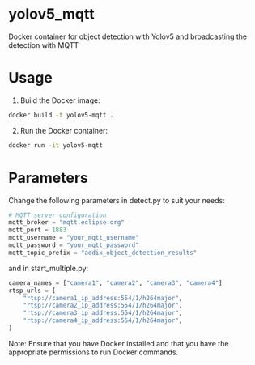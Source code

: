 # yolov5_mqtt
Docker container for object detection with Yolov5 and broadcasting the detection with MQTT

# Usage

1. Build the Docker image:

```bash
docker build -t yolov5-mqtt .
```

2. Run the Docker container:

```bash
docker run -it yolov5-mqtt
```

# Parameters

Change the following parameters in detect.py to suit your needs:

```python
# MQTT server configuration
mqtt_broker = "mqtt.eclipse.org"
mqtt_port = 1883
mqtt_username = "your_mqtt_username"
mqtt_password = "your_mqtt_password"
mqtt_topic_prefix = "addix_object_detection_results"

```

and in start_multiple.py:

```python
camera_names = ["camera1", "camera2", "camera3", "camera4"]
rtsp_urls = [
    "rtsp://camera1_ip_address:554/1/h264major",
    "rtsp://camera2_ip_address:554/1/h264major",
    "rtsp://camera3_ip_address:554/1/h264major",
    "rtsp://camera4_ip_address:554/1/h264major",
]
```


Note: Ensure that you have Docker installed and that you have the appropriate permissions to run Docker commands. 